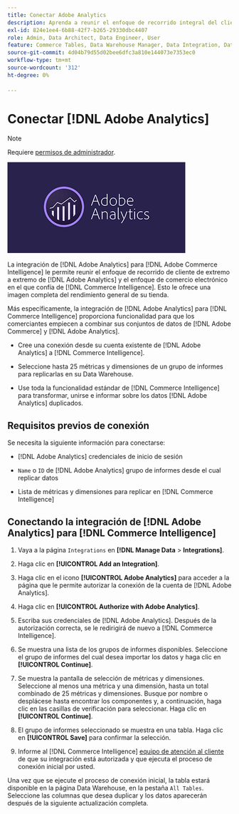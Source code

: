 ```yaml
---
title: Conectar Adobe Analytics
description: Aprenda a reunir el enfoque de recorrido integral del cliente de  [!DNL Adobe Analytics] y el enfoque de comercio electrónico en el que confía desde [!DNL Commerce Intelligence].
exl-id: 824e1ee4-6b88-42f7-b265-29330dbc4407
role: Admin, Data Architect, Data Engineer, User
feature: Commerce Tables, Data Warehouse Manager, Data Integration, Data Import/Export
source-git-commit: 4d04b79d55d02bee6dfc3a810e144073e7353ec0
workflow-type: tm+mt
source-wordcount: '312'
ht-degree: 0%

---
```


# Conectar [!DNL Adobe Analytics]

>[!NOTE]
>
>Requiere [permisos de administrador](../../../administrator/user-management/user-management.md).

![logotipo de Adobe Analytics](../../../assets/adobe-analytic-slogo.png)

La integración de [!DNL Adobe Analytics] para [!DNL Adobe Commerce Intelligence] le permite reunir el enfoque de recorrido de cliente de extremo a extremo de [!DNL Adobe Analytics] y el enfoque de comercio electrónico en el que confía de [!DNL Commerce Intelligence]. Esto le ofrece una imagen completa del rendimiento general de su tienda.

Más específicamente, la integración de [!DNL Adobe Analytics] para [!DNL Commerce Intelligence] proporciona funcionalidad para que los comerciantes empiecen a combinar sus conjuntos de datos de [!DNL Adobe Commerce] y [!DNL Adobe Analytics].

- Cree una conexión desde su cuenta existente de [!DNL Adobe Analytics] a [!DNL Commerce Intelligence].

- Seleccione hasta 25 métricas y dimensiones de un grupo de informes para replicarlas en su Data Warehouse.

- Use toda la funcionalidad estándar de [!DNL Commerce Intelligence] para transformar, unirse e informar sobre los datos [!DNL Adobe Analytics] duplicados.

## Requisitos previos de conexión

Se necesita la siguiente información para conectarse:

- [!DNL Adobe Analytics] credenciales de inicio de sesión

- `Name` o `ID` de [!DNL Adobe Analytics] grupo de informes desde el cual replicar datos

- Lista de métricas y dimensiones para replicar en [!DNL Commerce Intelligence]

## Conectando la integración de [!DNL Adobe Analytics] para [!DNL Commerce Intelligence]

1. Vaya a la página `Integrations` en **[!DNL Manage Data** > **Integrations]**.

1. Haga clic en **[!UICONTROL Add an Integration]**.

1. Haga clic en el icono **[!UICONTROL Adobe Analytics]** para acceder a la página que le permite autorizar la conexión de la cuenta de [!DNL Adobe Analytics].

1. Haga clic en **[!UICONTROL Authorize with Adobe Analytics]**.

1. Escriba sus credenciales de [!DNL Adobe Analytics]. Después de la autorización correcta, se le redirigirá de nuevo a [!DNL Commerce Intelligence].

1. Se muestra una lista de los grupos de informes disponibles. Seleccione el grupo de informes del cual desea importar los datos y haga clic en **[!UICONTROL Continue]**.

1. Se muestra la pantalla de selección de métricas y dimensiones. Seleccione al menos una métrica y una dimensión, hasta un total combinado de 25 métricas y dimensiones. Busque por nombre o desplácese hasta encontrar los componentes y, a continuación, haga clic en las casillas de verificación para seleccionar. Haga clic en **[!UICONTROL Continue]**.

1. El grupo de informes seleccionado se muestra en una tabla. Haga clic en **[!UICONTROL Save]** para confirmar la selección.

1. Informe al [!DNL Commerce Intelligence] [equipo de atención al cliente](https://experienceleague.adobe.com/docs/commerce-knowledge-base/kb/troubleshooting/miscellaneous/mbi-service-policies.html) de que su integración está autorizada y que ejecuta el proceso de conexión inicial por usted.

Una vez que se ejecute el proceso de conexión inicial, la tabla estará disponible en la página Data Warehouse, en la pestaña `All Tables`. Seleccione las columnas que desea duplicar y los datos aparecerán después de la siguiente actualización completa.

